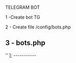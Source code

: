TELEGRAM BOT

1 -Create bot TG

2 - Create file
/config/bots.php

3 - bots.php
-----------
<?php
return [
    'bot' => '<BOT_ID>'
];
-----------